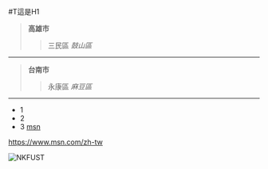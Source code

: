 #T這是H1

> **高雄市**
>>三民區
>> *鼓山區*
***
> **台南市**
>>永康區
>> *麻豆區*
***
* 1
* 2
* 3
[msn](https://www.msn.com/zh-tw)

<https://www.msn.com/zh-tw>

![NKFUST](1.jpg"中秋")
